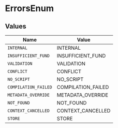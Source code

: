 # ErrorsEnum


## Values

| Name                 | Value                |
| -------------------- | -------------------- |
| `INTERNAL`           | INTERNAL             |
| `INSUFFICIENT_FUND`  | INSUFFICIENT_FUND    |
| `VALIDATION`         | VALIDATION           |
| `CONFLICT`           | CONFLICT             |
| `NO_SCRIPT`          | NO_SCRIPT            |
| `COMPILATION_FAILED` | COMPILATION_FAILED   |
| `METADATA_OVERRIDE`  | METADATA_OVERRIDE    |
| `NOT_FOUND`          | NOT_FOUND            |
| `CONTEXT_CANCELLED`  | CONTEXT_CANCELLED    |
| `STORE`              | STORE                |